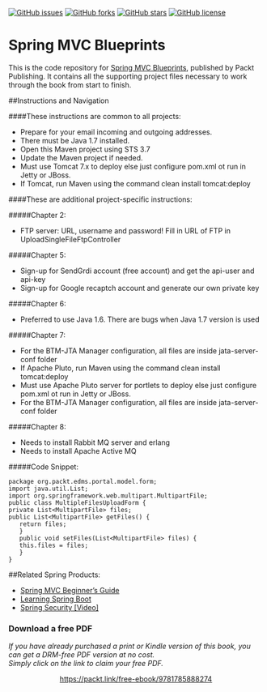 


[![GitHub issues](https://img.shields.io/github/issues/PacktPublishing/Spring-MVC-Blueprints.svg)](https://github.com/PacktPublishing/Spring-MVC-Blueprints/issues)   [![GitHub forks](https://img.shields.io/github/forks/PacktPublishing/Spring-MVC-Blueprints.svg)](https://github.com/PacktPublishing/Spring-MVC-Blueprints/network)   [![GitHub stars](https://img.shields.io/github/stars/PacktPublishing/Spring-MVC-Blueprints.svg)](https://github.com/PacktPublishing/Spring-MVC-Blueprints/stargazers)   [![GitHub license](https://img.shields.io/badge/license-MIT-blue.svg)](https://raw.githubusercontent.com/PacktPublishing/Spring-MVC-Blueprints/master/LICENSE)

# Spring MVC Blueprints

This is the code repository for [Spring MVC Blueprints](https://www.packtpub.com/application-development/spring-mvc-blueprints?utm_source=github&utm_medium=repository&utm_campaign=9781785888274), published by Packt Publishing. It contains all the supporting project files necessary to work through the book from start to finish.

##Instructions and Navigation

####These instructions are common to all projects:
   * Prepare for your email incoming and outgoing addresses.
   * There must be Java 1.7 installed. 
   * Open this Maven project using STS 3.7
   * Update the Maven project if needed.
   * Must use Tomcat 7.x to deploy else just configure pom.xml ot run in Jetty or JBoss.
   * If Tomcat, run Maven using the command clean install tomcat:deploy

####These are additional project-specific instructions:

#####Chapter 2:
   * FTP server: URL, username and password! Fill in URL of FTP in UploadSingleFileFtpController

#####Chapter 5:
   * Sign-up for SendGrdi account (free account) and get the api-user and api-key
   * Sign-up for Google recaptch account and generate our own private key 

#####Chapter 6:
   * Preferred to use Java 1.6. There are bugs when Java 1.7 version is used

#####Chapter 7:
   * For the BTM-JTA Manager configuration, all files are inside jata-server-conf folder
   * If Apache Pluto, run Maven using the command clean install tomcat:deploy
   * Must use Apache Pluto server for portlets to deploy else just configure pom.xml ot run in Jetty or JBoss.
   * For the BTM-JTA Manager configuration, all files are inside jata-server-conf folder

#####Chapter 8:
   * Needs to install Rabbit MQ server and erlang
   * Needs to install Apache Active MQ

#####Code Snippet:
```
package org.packt.edms.portal.model.form;
import java.util.List;
import org.springframework.web.multipart.MultipartFile;
public class MultipleFilesUploadForm {
private List<MultipartFile> files;
public List<MultipartFile> getFiles() {
   return files;
   }
   public void setFiles(List<MultipartFile> files) {
   this.files = files;
   }
}
```

##Related Spring Products:
* [Spring MVC Beginner’s Guide](https://www.packtpub.com/application-development/spring-mvc-beginner%E2%80%99s-guide?utm_source=Github&utm_medium=Repository&utm_campaign=9781783284870)
* [Learning Spring Boot](https://www.packtpub.com/application-development/learning-spring-boot?utm_source=Github&utm_medium=Repository&utm_campaign=9781784393021)
* [Spring Security [Video]](https://www.packtpub.com/application-development/spring-security-video?utm_source=Github&utm_medium=Repository&utm_campaign=9781782168652)

### Download a free PDF

 <i>If you have already purchased a print or Kindle version of this book, you can get a DRM-free PDF version at no cost.<br>Simply click on the link to claim your free PDF.</i>
<p align="center"> <a href="https://packt.link/free-ebook/9781785888274">https://packt.link/free-ebook/9781785888274 </a> </p>